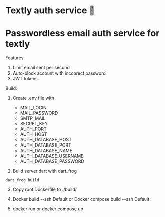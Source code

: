 # Textly auth service 🔐

# Passwordless email auth service for textly

Features:
1. Limit email sent per second
2. Auto-block account with inccorect password
3. JWT tokens

Build: 

1. Create .env file with 
      - MAIL_LOGIN
      - MAIL_PASSWORD
      - SMTP_MAIL
      - SECRET_KEY
      - AUTH_PORT
      - AUTH_HOST
      - AUTH_DATABASE_HOST
      - AUTH_DATABASE_PORT
      - AUTH_DATABASE_NAME
      - AUTH_DATABASE_USERNAME
      - AUTH_DATABASE_PASSWORD

2. Build server.dart with dart_frog
```
dart_frog build
```

3. Copy root Dockerfile to ./build/

4. Docker build --ssh Default or Docker compose build --ssh Default 

5. docker run or docker compose up